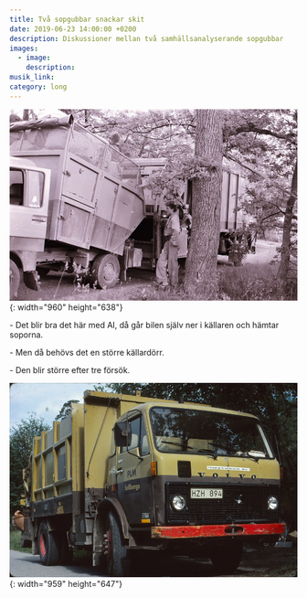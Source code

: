 ```yaml
---
title: Två sopgubbar snackar skit
date: 2019-06-23 14:00:00 +0200
description: Diskussioner mellan två samhällsanalyserande sopgubbar
images:
  - image:
    description:
musik_link:
category: long
---
```


![](/images/posts/garaget-0001.jpg){: width="960" height="638"}

\- Det blir bra det h&auml;r med AI, d&aring; g&aring;r bilen sj&auml;lv ner i k&auml;llaren och h&auml;mtar soporna.

\- Men d&aring; behövs det en större k&auml;llardörr.

\- Den blir större efter tre försök.

![](/images/posts/sellbergs-på-ålandsbåt--mera-0025.jpg){: width="959" height="647"}